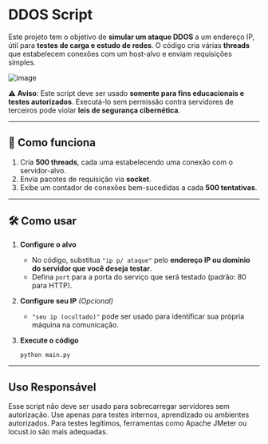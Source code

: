 # DDOS Script
Este projeto tem o objetivo de **simular um ataque DDOS** a um endereço IP, útil para **testes de carga e estudo de redes**. O código cria várias **threads** que estabelecem conexões com um host-alvo e enviam requisições simples.

![image](https://github.com/user-attachments/assets/ff481b21-d066-48fb-8144-6b5616009db8)


⚠️ **Aviso**: Este script deve ser usado **somente para fins educacionais e testes autorizados**. Executá-lo sem permissão contra servidores de terceiros pode violar **leis de segurança cibernética**.

---

## 🚀 Como funciona

1. Cria **500 threads**, cada uma estabelecendo uma conexão com o servidor-alvo.
2. Envia pacotes de requisição via **socket**.
3. Exibe um contador de conexões bem-sucedidas a cada **500 tentativas**.

---

## 🛠️ Como usar

1. **Configure o alvo**
   - No código, substitua `"ip p/ ataque"` pelo **endereço IP ou domínio do servidor que você deseja testar**.
   - Defina `port` para a porta do serviço que será testado (padrão: 80 para HTTP).

2. **Configure seu IP** *(Opcional)*
   - `"seu ip (ocultado)"` pode ser usado para identificar sua própria máquina na comunicação.

3. **Execute o código**
   ```bash
   python main.py
   ```
---

## Uso Responsável

Esse script não deve ser usado para sobrecarregar servidores sem autorização.
Use apenas para testes internos, aprendizado ou ambientes autorizados.
Para testes legítimos, ferramentas como Apache JMeter ou locust.io são mais adequadas.
